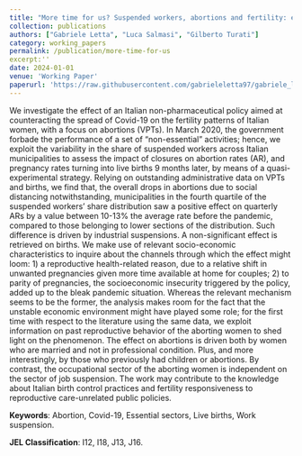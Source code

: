 ```yaml
---
title: "More time for us? Suspended workers, abortions and fertility: evidence from Covid-19."
collection: publications
authors: ["Gabriele Letta", "Luca Salmasi", "Gilberto Turati"]
category: working_papers
permalink: /publication/more-time-for-us
excerpt:''
date: 2024-01-01
venue: 'Working Paper'
paperurl: 'https://raw.githubusercontent.com/gabrieleletta97/gabriele_letta.github.io/master/files/more-time-for-us.pdf'
---
```

We investigate the effect of an Italian non-pharmaceutical policy aimed at counteracting the spread of Covid-19 on the fertility patterns of Italian women, with a focus on abortions (VPTs). In March 2020, the government forbade the performance of a set of “non-essential” activities; hence, we exploit the variability in the share of suspended workers across Italian municipalities to assess the impact of closures on abortion rates (AR), and pregnancy rates turning into live births 9 months later, by means of a quasi-experimental strategy. Relying on outstanding administrative data on VPTs and births, we find that, the overall drops in abortions due to social distancing notwithstanding, municipalities in the fourth quartile of the suspended workers’ share distribution saw a positive effect on quarterly ARs by a value between 10-13% the average rate before the pandemic, compared to those belonging to lower sections of the distribution. Such difference is driven by industrial suspensions. A non-significant effect is retrieved on births. We make use of relevant socio-economic characteristics to inquire about the channels through which the effect might loom: 1) a reproductive health-related reason, due to a relative shift in unwanted pregnancies given more time available at home for couples; 2) to parity of pregnancies, the socioeconomic insecurity triggered by the policy, added up to the bleak pandemic situation. Whereas the relevant mechanism seems to be the former, the analysis makes room for the fact that the unstable economic environment might have played some role; for the first time with respect to the literature using the same data, we exploit information on past reproductive behavior of the aborting women to shed light on the phenomenon. The effect on abortions is driven both by women who are married and not in professional condition. Plus, and more interestingly, by those who previously had children or abortions. By contrast, the occupational sector of the aborting women is independent on the sector of job suspension. The work may contribute to the knowledge about Italian birth control practices and fertility responsiveness to reproductive care-unrelated public policies.

**Keywords**: Abortion, Covid-19, Essential sectors, Live births, Work suspension.

**JEL Classification**: I12, I18, J13, J16.
